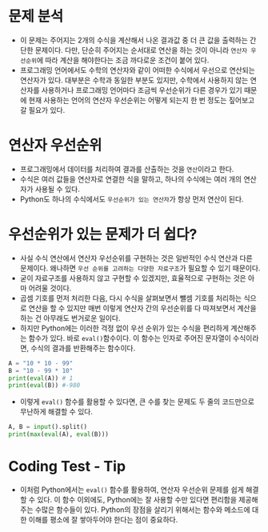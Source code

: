 # 문제 분석
- 이 문제는 주어지는 2개의 수식을 계산해서 나온 결과값 중 더 큰 값을 출력하는 간단한 문제이다. 다만, 단순히 주어지는 순서대로 연산을 하는 것이 아니라 `연산자 우선순위`에 따라 계산을 해야한다는 조금 까다로운 조건이 붙어 있다.
- 프로그래밍 언어에서도 수학의 연산자와 같이 어떠한 수식에서 우선으로 연산되는 연산자가 있다. 대부분은 수학과 동일한 부분도 있지만, 수학에서 사용하지 않는 연산자를 사용하거나 프로그래밍 언어마다 조금씩 우선순위가 다른 경우가 있기 때문에 현재 사용하는 언어의 연산자 우선순위는 어떻게 되는지 한 번 정도는 짚어보고 갈 필요가 있다.

# 연산자 우선순위
- 프로그래밍에서 데이터를 처리하여 결과를 산출하는 것을 `연산`이라고 한다.
- 수식은 여러 값들을 연산자로 연결한 식을 말하고, 하나의 수식에는 여러 개의 연산자가 사용될 수 있다.
- Python도 하나의 수식에서도 `우선순위가 있는 연산자`가 항상 먼저 연산이 된다.

# 우선순위가 있는 문제가 더 쉽다?
- 사실 수식 연산에서 연산자 우선순위를 구현하는 것은 일반적인 수식 연산과 다른 문제이다. 왜나하면 `우선 순위를 고려하는 다양한 자료구조`가 필요할 수 있기 때문이다.
- 굳이 자료구조를 사용하지 않고 구현할 수 있겠지만, 효율적으로 구현하는 것은 아마 어려울 것이다.
- 곱셈 기호를 먼저 처리한 다음, 다시 수식을 살펴보면서 뺄셈 기호를 처리하는 식으로 연산을 할 수 있지만 매번 이렇게 연산자 간의 우선순위를 다 따져보면서 계산을 하는 건 아무래도 번거로운 일이다.
- 하지만 Python에는 이러한 걱정 없이 우선 순위가 있는 수식을 편리하게 계산해주는 함수가 있다. 바로 `eval()`함수이다. 이 함수는 인자로 주어진 문자열이 수식이라면, 수식의 결과를 반환해주는 함수이다.

```python
A = "10 * 10 - 99"
B = "10 - 99 * 10"
print(eval(A)) # 1
print(eval(B)) #-980
```

- 이렇게 `eval()` 함수를 활용할 수 있다면, 큰 수를 찾는 문제도 두 줄의 코드만으로 무난하게 해결할 수 있다.

```python
A, B = input().split()
print(max(eval(A), eval(B)))
```

# Coding Test - Tip
- 이처럼 Python에서는 `eval()` 함수를 활용하여, 연산자 우선순위 문제를 쉽게 해결할 수 있다. 이 함수 이외에도, Python에는 잘 사용할 수만 있다면 편리함을 제공해주는 수많은 함수들이 있다. Python의 장점을 살리기 위해서는 함수와 메소드에 대한 이해를 평소에 잘 쌓아두어야 한다는 점이 중요하다.